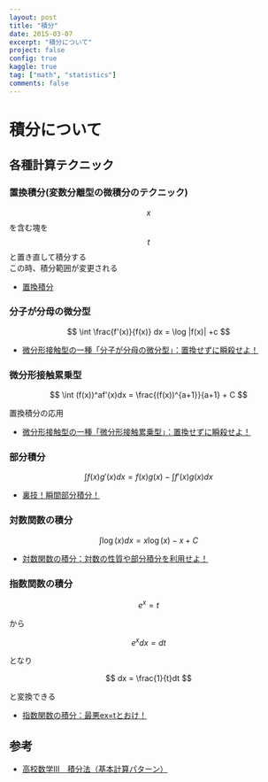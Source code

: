 ```yaml
---
layout: post
title: "積分"
date: 2015-03-07
excerpt: "積分について"
project: false
config: true
kaggle: true
tag: ["math", "statistics"]
comments: false
---
```


# 積分について

## 各種計算テクニック

### 置換積分(変数分離型の微積分のテクニック)

$$x$$を含む塊を$$t$$と置き直して積分する  
この時、積分範囲が変更される  

 - [置換積分](https://examist.jp/mathematics/integration/tikansekibun/)

### 分子が分母の微分型

$$
\int \frac{f'(x)}{f(x)} dx = \log |f(x)| +c
$$

 - [微分形接触型の一種「分子が分母の微分型」：置換せずに瞬殺せよ！](https://examist.jp/mathematics/integration/bunsibunbobibun/)

### 微分形接触累乗型

$$
\int (f(x))^af'(x)dx = \frac{(f(x))^{a+1}}{a+1} + C
$$

置換積分の応用
 
 - [微分形接触型の一種「微分形接触累乗型」：置換せずに瞬殺せよ！](https://examist.jp/mathematics/integration/bibunkeiruijyou/)

### 部分積分

$$
\int f(x)g'(x)dx=f(x)g(x)-\int f'(x)g(x)dx
$$

 - [裏技！瞬間部分積分！](https://examist.jp/mathematics/integration/syunkanbubunsekibun/)

### 対数関数の積分

$$
\int \log(x) dx = x \log(x) - x +C
$$
 
 - [対数関数の積分：対数の性質や部分積分を利用せよ！](https://examist.jp/mathematics/integration/log-sekibun/)

### 指数関数の積分

$$
e^x = t
$$

から

$$
e^x dx = dt
$$

となり

$$
dx = \frac{1}{t}dt
$$

と変換できる

 - [指数関数の積分：最悪ex=tとおけ！](https://examist.jp/mathematics/integration/exp-sekibun/)


## 参考
 - [高校数学Ⅲ　積分法（基本計算パターン）](https://examist.jp/category/mathematics/integration/)
